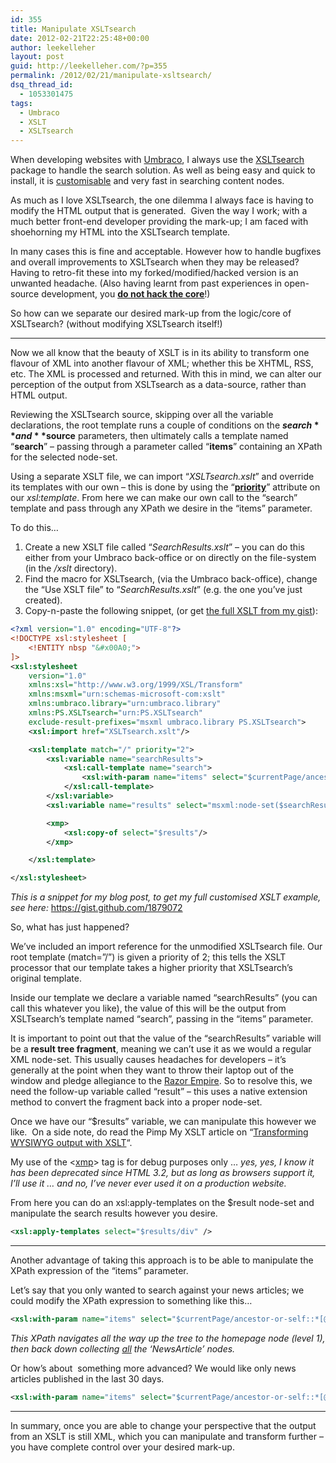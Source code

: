 ```yaml
---
id: 355
title: Manipulate XSLTsearch
date: 2012-02-21T22:25:48+00:00
author: leekelleher
layout: post
guid: http://leekelleher.com/?p=355
permalink: /2012/02/21/manipulate-xsltsearch/
dsq_thread_id:
  - 1053301475
tags:
  - Umbraco
  - XSLT
  - XSLTsearch
---
```

When developing websites with [Umbraco](http://umbraco.codeplex.com), I always use the [XSLTsearch](http://our.umbraco.org/projects/website-utilities/xsltsearch) package to handle the search solution. As well as being easy and quick to install, it is [customisable](http://blog.percipientstudios.com/2009/4/7/customizing-xsltsearch.aspx) and very fast in searching content nodes.

As much as I love XSLTsearch, the one dilemma I always face is having to modify the HTML output that is generated.  Given the way I work; with a much better front-end developer providing the mark-up; I am faced with shoehorning my HTML into the XSLTsearch template.

In many cases this is fine and acceptable. However how to handle bugfixes and overall improvements to XSLTsearch when they may be released? Having to retro-fit these into my forked/modified/hacked version is an unwanted headache. (Also having learnt from past experiences in open-source development, you <span style="text-decoration: underline;"><strong><a href="http://drupal.org/best-practices/do-not-hack-core">do not hack the core</a></strong></span>!)

So how can we separate our desired mark-up from the logic/core of XSLTsearch? (without modifying XSLTsearch itself!)

* * *

Now we all know that the beauty of XSLT is in its ability to transform one flavour of XML into another flavour of XML; whether this be XHTML, RSS, etc. The XML is processed and returned. With this in mind, we can alter our perception of the output from XSLTsearch as a data-source, rather than HTML output.

Reviewing the XSLTsearch source, skipping over all the variable declarations, the root template runs a couple of conditions on the **$search** and **$source** parameters, then ultimately calls a template named &#8220;**search**&#8221; &#8211; passing through a parameter called &#8220;**items**&#8221; containing an XPath for the selected node-set.

Using a separate XSLT file, we can import &#8220;_XSLTsearch.xslt_&#8221; and override its templates with our own &#8211; this is done by using the &#8220;**[priority](http://www.edankert.com/transforms/xslt.template-priority.html)**&#8221; attribute on our _xsl:template_. From here we can make our own call to the &#8220;search&#8221; template and pass through any XPath we desire in the &#8220;items&#8221; parameter.

To do this&#8230;

  1. Create a new XSLT file called &#8220;_SearchResults.xslt_&#8221; &#8211; you can do this either from your Umbraco back-office or on directly on the file-system (in the _/xslt_ directory).
  2. Find the macro for XSLTsearch, (via the Umbraco back-office), change the &#8220;Use XSLT file&#8221; to &#8220;_SearchResults.xslt_&#8221; (e.g. the one you&#8217;ve just created).
  3. Copy-n-paste the following snippet, (or get [the full XSLT from my gist](https://gist.github.com/1879072)):

```xml
<?xml version="1.0" encoding="UTF-8"?>
<!DOCTYPE xsl:stylesheet [
	<!ENTITY nbsp "&#x00A0;">
]>
<xsl:stylesheet
	version="1.0"
	xmlns:xsl="http://www.w3.org/1999/XSL/Transform"
	xmlns:msxml="urn:schemas-microsoft-com:xslt"
	xmlns:umbraco.library="urn:umbraco.library"
	xmlns:PS.XSLTsearch="urn:PS.XSLTsearch"
	exclude-result-prefixes="msxml umbraco.library PS.XSLTsearch">
	<xsl:import href="XSLTsearch.xslt"/>

	<xsl:template match="/" priority="2">
		<xsl:variable name="searchResults">
			<xsl:call-template name="search">
				<xsl:with-param name="items" select="$currentPage/ancestor-or-self::*[@level = 1]"/>
			</xsl:call-template>
		</xsl:variable>
		<xsl:variable name="results" select="msxml:node-set($searchResults)"/>

		<xmp>
			<xsl:copy-of select="$results"/>
		</xmp>

	</xsl:template>

</xsl:stylesheet>
```

_This is a snippet for my blog post, to get my full customised XSLT example, see here:_ <https://gist.github.com/1879072>

So, what has just happened?

We&#8217;ve included an import reference for the unmodified XSLTsearch file. Our root template (match=&#8221;/&#8221;) is given a priority of 2; this tells the XSLT processor that our template takes a higher priority that XSLTsearch&#8217;s original template.

Inside our template we declare a variable named &#8220;searchResults&#8221; (you can call this whatever you like), the value of this will be the output from XSLTsearch&#8217;s template named &#8220;search&#8221;, passing in the &#8220;items&#8221; parameter.

It is important to point out that the value of the &#8220;searchResults&#8221; variable will be a **result tree fragment**, meaning we can&#8217;t use it as we would a regular XML node-set. This usually causes headaches for developers &#8211; it&#8217;s generally at the point when they want to throw their laptop out of the window and pledge allegiance to the [Razor Empire](http://razorempire.com/). So to resolve this, we need the follow-up variable called &#8220;result&#8221; &#8211; this uses a native extension method to convert the fragment back into a proper node-set.

Once we have our &#8220;$results&#8221; variable, we can manipulate this however we like.  On a side note, do read the Pimp My XSLT article on &#8220;[Transforming WYSIWYG output with XSLT](http://pimpmyxslt.com/articles/wysiwyg/)&#8220;.

My use of the <[xmp](http://www.w3.org/TR/REC-html32#xmp)> tag is for debug purposes only &#8230; _yes, yes, I know it has been deprecated since HTML 3.2, but as long as browsers support it, I&#8217;ll use it &#8230; and no, I&#8217;ve never ever used it on a production website._

From here you can do an xsl:apply-templates on the $result node-set and manipulate the search results however you desire.

```xml
<xsl:apply-templates select="$results/div" />
```

* * *

Another advantage of taking this approach is to be able to manipulate the XPath expression of the &#8220;items&#8221; parameter.

Let&#8217;s say that you only wanted to search against your news articles; we could modify the XPath expression to something like this&#8230;

```xml
<xsl:with-param name="items" select="$currentPage/ancestor-or-self::*[@level = 1]/descendant::NewsArticle[@isDoc]"/>
```

_This XPath navigates all the way up the tree to the homepage node (level 1), then back down collecting <span style="text-decoration: underline;">all</span> the &#8216;NewsArticle&#8217; nodes._

Or how&#8217;s about  something more advanced? We would like only news articles published in the last 30 days.

```xml
<xsl:with-param name="items" select="$currentPage/ancestor-or-self::*[@level = 1]/descendant::NewsArticle[@isDoc and umbraco.library:DateGreaterThanOrEqualToday(umbraco.library:DateAdd(@createDate, 'd', 30))]"/>
```

* * *

In summary, once you are able to change your perspective that the output from an XSLT is still XML, which you can manipulate and transform further &#8211; you have complete control over your desired mark-up.